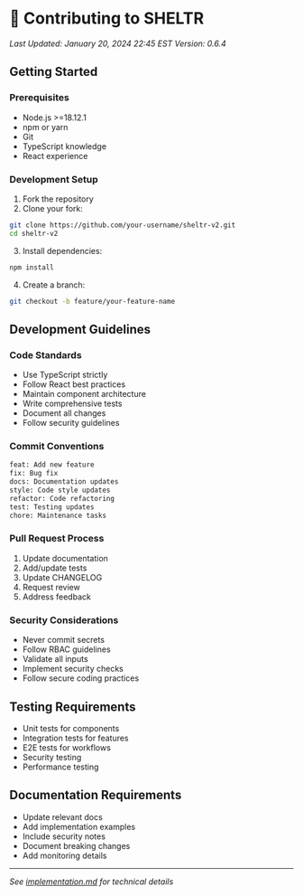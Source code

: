 # 🤝 Contributing to SHELTR
*Last Updated: January 20, 2024 22:45 EST*
*Version: 0.6.4*

## Getting Started

### Prerequisites
- Node.js >=18.12.1
- npm or yarn
- Git
- TypeScript knowledge
- React experience

### Development Setup
1. Fork the repository
2. Clone your fork:
```bash
git clone https://github.com/your-username/sheltr-v2.git
cd sheltr-v2
```
3. Install dependencies:
```bash
npm install
```
4. Create a branch:
```bash
git checkout -b feature/your-feature-name
```

## Development Guidelines

### Code Standards
- Use TypeScript strictly
- Follow React best practices
- Maintain component architecture
- Write comprehensive tests
- Document all changes
- Follow security guidelines

### Commit Conventions
```bash
feat: Add new feature
fix: Bug fix
docs: Documentation updates
style: Code style updates
refactor: Code refactoring
test: Testing updates
chore: Maintenance tasks
```

### Pull Request Process
1. Update documentation
2. Add/update tests
3. Update CHANGELOG
4. Request review
5. Address feedback

### Security Considerations
- Never commit secrets
- Follow RBAC guidelines
- Validate all inputs
- Implement security checks
- Follow secure coding practices

## Testing Requirements
- Unit tests for components
- Integration tests for features
- E2E tests for workflows
- Security testing
- Performance testing

## Documentation Requirements
- Update relevant docs
- Add implementation examples
- Include security notes
- Document breaking changes
- Add monitoring details

---
*See [implementation.md](./implementation.md) for technical details* 